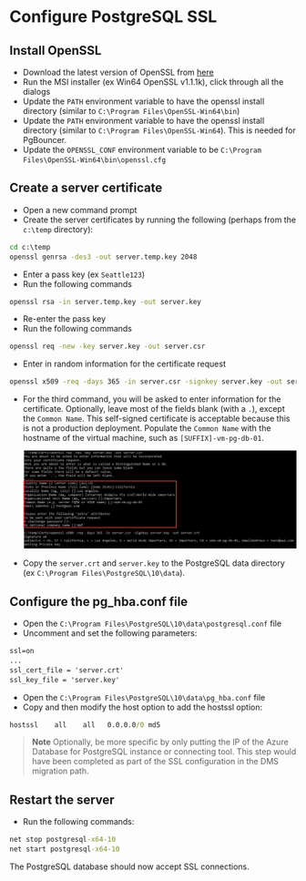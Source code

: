 # Configure PostgreSQL SSL

## Install OpenSSL

- Download the latest version of OpenSSL from [here](https://slproweb.com/products/Win32OpenSSL.html)
- Run the MSI installer (ex Win64 OpenSSL v1.1.1k), click through all the dialogs
- Update the `PATH` environment variable to have the openssl install directory (similar to `C:\Program Files\OpenSSL-Win64\bin`)
- Update the `PATH` environment variable to have the openssl install directory (similar to `C:\Program Files\OpenSSL-Win64`). This is needed for PgBouncer.
- Update the `OPENSSL_CONF` environment variable to be `C:\Program Files\OpenSSL-Win64\bin\openssl.cfg`

## Create a server certificate

- Open a new command prompt
- Create the server certificates by running the following (perhaps from the `c:\temp` directory):

```cmd
cd c:\temp
openssl genrsa -des3 -out server.temp.key 2048
```

- Enter a pass key (ex `Seattle123`)
- Run the following commands

```cmd
openssl rsa -in server.temp.key -out server.key
```

- Re-enter the pass key
- Run the following commands

```cmd
openssl req -new -key server.key -out server.csr
```

- Enter in random information for the certificate request

```cmd
openssl x509 -req -days 365 -in server.csr -signkey server.key -out server.crt
```

- For the third command, you will be asked to enter information for the certificate. Optionally, leave most of the fields blank (with a `.`), except the `Common Name`. This self-signed certificate is acceptable because this is not a production deployment. Populate the `Common Name` with the hostname of the virtual machine, such as `[SUFFIX]-vm-pg-db-01`.

    ![](./media/SSL-Config-OpenSSL.png)

- Copy the `server.crt` and `server.key` to the PostgreSQL data directory (ex `C:\Program Files\PostgreSQL\10\data`).

## Configure the pg_hba.conf file

- Open the `C:\Program Files\PostgreSQL\10\data\postgresql.conf` file
- Uncomment and set the following parameters:

```cmd
ssl=on
...
ssl_cert_file = 'server.crt'
ssl_key_file = 'server.key'
```

- Open the `C:\Program Files\PostgreSQL\10\data\pg_hba.conf` file
- Copy and then modify the host option to add the hostssl option:

```cmd
hostssl    all    all   0.0.0.0/0 md5
```

> **Note** Optionally, be more specific by only putting the IP of the Azure Database for PostgreSQL instance or connecting tool.  This step would have been completed as part of the SSL configuration in the DMS migration path.

## Restart the server

- Run the following commands:

```cmd
net stop postgresql-x64-10
net start postgresql-x64-10
```

The PostgreSQL database should now accept SSL connections.
